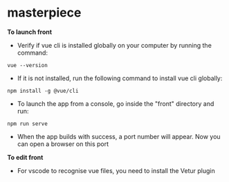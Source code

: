 # masterpiece
 **To launch front**
- Verify if vue cli is installed globally on your computer by running the command: 
```
vue --version
```
- If it is not installed, run the following command to install vue cli globally: 
```
npm install -g @vue/cli
```
- To launch the app from a console, go inside the "front" directory and run: 
```
npm run serve
```
- When the app builds with success, a port number will appear. Now you can open a browser on this port <br/>


**To edit front**
- For vscode to recognise vue files, you need to install the Vetur plugin
